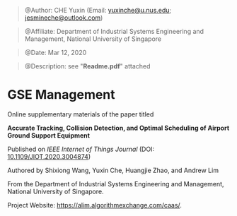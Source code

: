 > @Author: CHE Yuxin (Email: <yuxinche@u.nus.edu>; <jesmineche@outlook.com>)

> @Affiliate: Department of Industrial Systems Engineering and Management, National University of Singapore

> @Date: Mar 12, 2020

> @Description: see "__Readme.pdf__" attached


# GSE Management

Online supplementary materials of the paper titled 

**Accurate Tracking, Collision Detection, and Optimal Scheduling of Airport Ground Support Equipment**

Published on _IEEE Internet of Things Journal_ (DOI: [10.1109/JIOT.2020.3004874](https://doi.org/10.1109/JIOT.2020.3004874))

Authored by Shixiong Wang, Yuxin Che, Huangjie Zhao, and Andrew Lim

From the Department of Industrial Systems Engineering and Management, National University of Singapore.

Project Website: <https://alim.algorithmexchange.com/caas/>.
